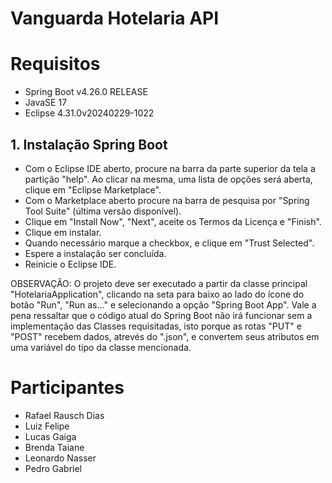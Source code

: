 # Vanguarda Hotelaria API

# Requisitos
  - Spring Boot v4.26.0 RELEASE
  - JavaSE 17
  - Eclipse 4.31.0v20240229-1022

## 1. Instalação Spring Boot
  - Com o Eclipse IDE aberto, procure na barra da parte superior da tela a partição "help". Ao clicar na mesma, uma lista de opções será aberta, clique em "Eclipse Marketplace".
  - Com o Marketplace aberto procure na barra de pesquisa por "Spring Tool Suite" (última versão disponível). 
  - Clique em "Install Now", "Next", aceite os Termos da Licença e "Finish".
  - Clique em instalar.
  - Quando necessário marque a checkbox, e clique em "Trust Selected".
  - Espere a instalação ser concluída.
  - Reinicie o Eclipse IDE.

  OBSERVAÇÂO: O projeto deve ser executado a partir da classe principal "HotelariaApplication", clicando na seta para baixo ao lado do ícone do botão "Run", "Run as..." e selecionando a opção "Spring Boot App". Vale a pena ressaltar que o código atual do Spring Boot não irá funcionar sem a implementação das Classes requisitadas, isto porque as rotas "PUT" e "POST" recebem dados, atrevés do ".json", e convertem seus atributos em uma variável do tipo da classe mencionada.

# Participantes
  - Rafael Rausch Dias
  - Luiz Felipe
  - Lucas Gaiga
  - Brenda Taiane
  - Leonardo Nasser
  - Pedro Gabriel
